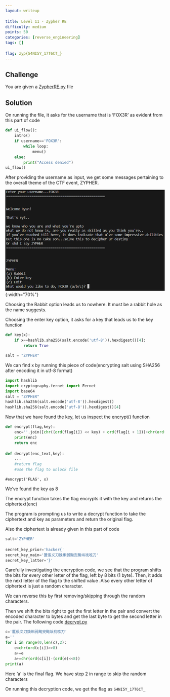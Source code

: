 ```yaml
---
layout: writeup

title: Level 11 - Zypher RE
difficulty: medium
points: 50
categories: [reverse_engineering]
tags: []

flag: zyp{S4NI5Y_17T6CT_}
---
```


## Challenge

You are given a [ZypherRE.py](writeupfiles/level11/ZypherRE.py) file

## Solution

On running the file, it asks for the username that is ‘FOX3R’ as evident
from this part of code

```python
def ui_flow():
    intro()
    if username=='FOX3R':
        while loop:
            menu()
    else:
        print("Access denied")
ui_flow()
```

After providing the username as input, we get some messages pertaining
to the overall theme of the CTF event, ZYPHER.

![](writeupfiles/level11/1.png){:width="70%"}

Choosing the Rabbit option leads us to nowhere. It must be a rabbit hole as
the name suggests.

Choosing the enter key option, it asks for a key that leads us to the key
function

```python
def key(x):
    if x==hashlib.sha256(salt.encode('utf-8')).hexdigest()[4]:
        return True
```

```python
salt = "ZYPHER"
```

We can find x by running this piece of code(encrypting salt using SHA256
after encoding it in utf-8 format)

```python
import hashlib
import cryptography.fernet import Fernet
import base64
salt = "ZYPHER"
hashlib.sha256(salt.encode('utf-8')).hexdigest()
hashlib.sha256(salt.encode('utf-8')).hexdigest()[4]
```

Now that we have found the key, let us inspect the encrypt() function

```python
def encrypt(flag,key):
    enc=''.join([chr((ord(flag[i]) << key) + ord(flag[i + 1]))+chr(ord(salt[random.randint(1, 10)])<<key) for i in range(0, len(flag), 2)])
    print(enc)
    return enc

def decrypt(enc_text,key):
    ...
    #return flag
    #use the flag to unlock file
```

```
#encrypt('FLAG', x)
```

We’ve found the key as 8

The encrypt function takes the flag encrypts it with the key and returns the
ciphertext(enc)

The program is prompting us to write a decrypt function to take the
ciphertext and key as parameters and return the original flag.

Also the ciphertext is already given in this part of code

```python
salt='ZYPHER'

secret_key_prior='hacker{'
secret_key_main='匴倀义刀㕙䌀弱䬀㝔䬀㙃䄀呟刀'
secret_key_latter='}'
```

Carefully investigating the encryption code, we see that the program shifts
the bits for every other letter of the flag, left by 8 bits (1 byte). Then, it adds the next letter of the flag to the shifted value .Also every other letter of ciphertext is just a random character.

We can reverse this by first removing/skipping through the random
characters.

Then we shift the bits right to get the first letter in the pair and convert the
encoded character to bytes and get the last byte to get the second letter in
the pair. The following code [decrypt.py](https://github.com/Anyr00d/Zypher-CTF-challenge-5.2/blob/main/decrypt.py)

```python
c='匴倀义刀㕙䌀弱䬀㝔䬀㙃䄀呟刀'
a=''
for i in range(0,len(c),2):
    e=chr(ord(c[i])>>8)
    a+=e
    a+=chr(ord(c[i])-(ord(e)<<8))
print(a)
```

Here ‘a’ is the final flag. We have step 2 in range to skip the random
characters

On running this decryption code, we get the flag as `S4NI5Y_17T6CT_`
